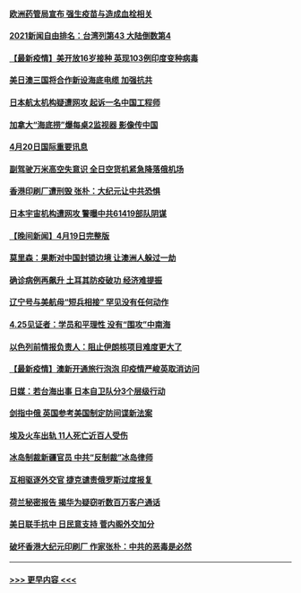 #### [欧洲药管局宣布 强生疫苗与造成血栓相关](../pages/prog202/a103100437.md?t=04210502) 
#### [2021新闻自由排名：台湾列第43 大陆倒数第4](../pages/prog202/a103100400.md?t=04210502) 
#### [【最新疫情】美开放16岁接种 英现103例印度变种病毒](../pages/prog202/a103100287.md?t=04210502) 
#### [美日澳三国将合作新设海底电缆 加强抗共](../pages/prog202/a103100285.md?t=04210502) 
#### [日本航太机构疑遭网攻  起诉一名中国工程师](../pages/prog202/a103100235.md?t=04210502) 
#### [加拿大“海底捞”爆每桌2监视器 影像传中国](../pages/prog202/a103100064.md?t=04210502) 
#### [4月20日国际重要讯息](../pages/prog202/a103100060.md?t=04210502) 
#### [副驾驶万米高空失意识 全日空货机紧急降落俄机场](../pages/prog202/a103100032.md?t=04210502) 
#### [香港印刷厂遭刑毁 张朴：大纪元让中共恐惧](../pages/prog202/a103100039.md?t=04210502) 
#### [日本宇宙机构遭网攻 警曝中共61419部队阴谋](../pages/prog202/a103099979.md?t=04210502) 
#### [【晚间新闻】4月19日完整版](../pages/prog202/a103099953.md?t=04210502) 
#### [莫里森：果断对中国封锁边境 让澳洲人躲过一劫](../pages/prog202/a103099890.md?t=04210502) 
#### [确诊病例再飙升 土耳其防疫破功 经济难提振](../pages/prog202/a103099904.md?t=04210502) 
#### [辽宁号与美航母“短兵相接” 罕见没有任何动作](../pages/prog202/a103099914.md?t=04210502) 
#### [4.25见证者：学员和平理性 没有“围攻”中南海](../pages/prog202/a103099694.md?t=04210502) 
#### [以色列前情报负责人：阻止伊朗核项目难度更大了](../pages/prog202/a103099488.md?t=04210502) 
#### [【最新疫情】澳新开通旅行泡泡 印疫情严峻英取消访问](../pages/prog202/a103099567.md?t=04210502) 
#### [日媒：若台海出事 日本自卫队分3个层级行动](../pages/prog202/a103099741.md?t=04210502) 
#### [剑指中俄 英国参考美国制定防间谍新法案](../pages/prog202/a103099690.md?t=04210502) 
#### [埃及火车出轨 11人死亡近百人受伤](../pages/prog202/a103099704.md?t=04210502) 
#### [冰岛制裁新疆官员 中共“反制裁”冰岛律师](../pages/prog202/a103099671.md?t=04210502) 
#### [互相驱逐外交官 捷克谴责俄罗斯过度报复](../pages/prog202/a103099599.md?t=04210502) 
#### [荷兰秘密报告 揭华为疑窃听数百万客户通话](../pages/prog202/a103099581.md?t=04210502) 
#### [美日联手抗中 日民意支持 菅内阁外交加分](../pages/prog202/a103099572.md?t=04210502) 
#### [破坏香港大纪元印刷厂 作家张朴：中共的恶毒是必然](../pages/prog202/a103099553.md?t=04210502) 

----
#### [ >>> 更早内容 <<< ](../indexes/prog202-earlier.md)

